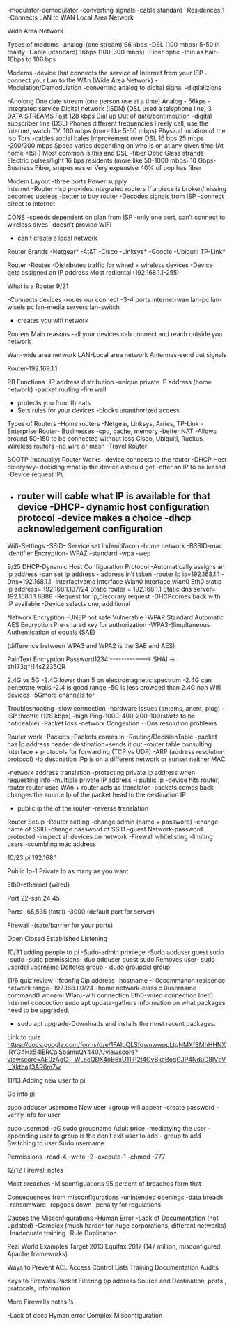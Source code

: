 -modulator-demodulator
-converting signals
-cable standard 
-Residences:1
-Connects LAN to WAN
Local Area Network 


Wide Area Network

Types of modems
-analog-(one stream) 66 kbps
-DSL (100 mbps) 5-50 in reality
-Cable (standard) 16bps (100-300 mbps)
-Fiber optic -thin as hair- 16bps to 106 bps

Modems
-device that connects the service of Internet from your ISP
-connect your Lan to the WAn (Wide Area  Network)
-Modulation/Demodulation
-converting analog to digital signal
-digtializions

-Anolong
One date stream (one person use at a time)
Analog - 56kps
-Integrated service Digital network (ISDN) (DSL used a telephone line)
3 DATA STREAMS
Fast 128 kbps
Dial up
Out of date/contimeution
-digital subscriber line (DSL)
Phones different frequencies 
Freely call, use the Internet, watch TV.
100 mbps (more like 5-50 mbps)
Physical location of the Isp Tors
-cables social bales
Improvement over DSL
16 bps
25 mbps -200/300 mbps
Speed varies depending on who is on at any given time (At home +ISP)
 Most common is this and DSL
-fiber Optic
Glass strands
Electric pulses/light
16 bps residents (more like 50-1000 mbps)
10 Gbps-Business 
Fiber, snapes easier 
Very expensive
40% of pop has fiber 


Modem Layout
-three ports
Power supply\
Internet 
-Router 
-Isp provides integrated routers 
If a piece is broken/missing becomes useless
-better to buy router 
-Decodes signals from ISP
-connect direct to Internet

CONS
-speeds dependent on plan from ISP
-only one port, can’t connect to wireless dives 
-doesn’t provide WiFi
- can’t create a local network

Router Brands
-Netgear*
-At&T
-Cisco
-Linksys*
-Google
-Ubiquiti
TP-Link*


Router 
-Routes
-Distributes traffic for wined + wireless devices
-Device gets assigned an IP address 
Most rediental (192.168.1.1-255)







What is a Router 9/21

-Connects devices
-roues our connect
-3-4 ports internet-wan	lan-pc	lan-wisels pc	lan-media servers	lan-switch 
- creates you wifi network

Routers
Main reasons
-all your devices cab connect and reach outside you network 

Wan-wide area network
LAN-Local area network
Antennas-send out signals

Router-192.169.1.1

RB Functions 
-IP address  distribution
	-unique private IP address (home network)
-packet routing 
-fire wall
- protects you from threats 
- Sets rules for your devices
-blocks unauthorized access


Types of Routers
-Home routers
	-Netgear,  Linksys, Arries, TP-Link
-Enterprise Router- Businesses
	-cpu, cache, memory
	-better NAT
	-Allows around 50-150 to be connected without loss 
	Cisco, Ubiquiti, Ruckus, 
-Wireless routers
	-no wire or mash
-Travel Router


BOOTP (manually)
Router Works
-device connects to the router 
-DHCP Host dicoryavy- deciding what ip the device ashould get
-offer an IP to be leased 
-Device request IP\
- router will cable what IP is available for that device
-DHCP- dynamic host configuration protocol 
-device makes a choice 
-dhcp acknowledgement configuration
	-


Wifi-Settings
-SSID- Service set Indenitifacon
	-home network
-BSSID-mac identifier 
Encryption- WPAZ -standard
	-wpa
	-wep

9/25
DHCP-Dynamic Host Configuration Protocol
-Automatically assigns an ip address
		-can set Ip address
		- address in’t taken
		-router Ip is=192.168.1.1
		-Dns=192.168.1.1
		-interfactvame 
Interface
Wlan0			interface wlan0 
Eth0			static ip address= 192.168.1.137/24
				Static router = 192.168.1.1
				Static dns server= 192.168.1.1	8888
-Request for Ip,discorary request
-DHCPcomes back with IP available
-Device selects one, additional 


Network Encryption
-UNEP
not safe
Vulnerable
-WPAR
Standard
Automatic
AES Encryption
Pre-shared key for authorization
-WPA3-Simultaneous Authentication of equals (SAE) 


(difference between WPA3 and WPA2 is the SAE and AES)





PainText		      Encryption
Password1234!------------> SHAI		-> ah173q*!14sZ235QR


2.4G vs 5G
-2.4G lower than 5 on electromagnetic spectrum 
-2.4G can penetrate walls 
-2.4 is good range
-5G is less crowded than 2.4G non Wifi devices
-5Gmore channels for 


Troubleshooting
-slow connection
-hardware issues (antems, anent, plug)
-ISP throttle (128 kbps)
-high Ping-1000-400-200-100(starts to be noticeable)
-Packet loss
-network Congestion
--Dns resolution problems 

Router work
-Packets
-Packets comes in
	-Routing/DecisionTable
	-packet has Ip address header destination+sends it out 
-router table consulting interface + protocols for forwarding (TCP vs UDP)
-ARP (address resolution protocol)
-Ip destination IPp is on a different network or sunset neither MAC

-network address translation
	-protecting private Ip address when requesting info
-multiple private IP address
	-i public Ip 
-device hits router, router router uses WAn + router acts as translator 
-packets comes back changes the source Ip of the packet head to the destination IP
- public ip the of the router 
-reverse translation

Router Setup
-Router setting 
-change admin (name + password)
-change name of SSID
-change password of SSID
-guest Network-password protected
-inspect all devices on network
-Firewall whitelisting
-limiting users
-scumbling mac address 


10/23 pi
192.168.1

Public Ip-1
Private Ip as many as you want 

Eth0-ethernet (wired)
 
Port 	22-ssh
	24
	45

Ports- 65,535
(total)
	-3000 (default port for server)

Firewall
-(sate/barrier for your ports)


Open
Closed
Established
Listening 


10/31 adding people to pi
-Sudo-admin privilege 
-Sudo adduser guest sudo
-sudo
-sudo permissions- duo adduser guest sudo
Removes user- sudo userdel username
Deltetes group - dudo groupdel group 

11/6 quiz review 
-ifconfig
0ip address 
-hostname -I
0ccommanon residence network range- 192.168.1.0/24
-home network-class c
0username command0 whoami
Wlan)-wifi connection
Eth0-wired connection
Inet0 Internet concoction 
sudo apt update-gathers information on what packages need to be upgraded.
- sudo apt upgrade-Downloads and installs the most recent packages.

Link to quiz https://docs.google.com/forms/d/e/1FAIpQLSfqwuwwppLtgNMXfSMhHHNXlRYG4Hx54lERCajSoamuQY440A/viewscore?viewscore=AE0zAgCT_WLscQDX4oB6xU11iP2t4GvBkcBoqGJP4NduD8IVbVl_Xktbajl3AR6m7w 



11/13 Adding new user to pi

Go into pi

sudo adduser username
	New user +group will appear
-create password
-verify info for user

sudo usermod -aG sudo groupname
Adult price -medistying the user -appending user to group is the don’t exit user to add - group to add 
Switching to user 
Sudo username


Permissions 
-read-4
-write -2
-execute-1
-chmod -777


12/12 Firewall notes 

Most breaches 
-Misconfiguations 95 percent of breaches form that 

Consequences from misconfigurations
-unintended openings 
-data breach
-ransomware 
-repgoes down
-penalty for regulations 

Causes the Misconfigurations
-Human Error 
-Lack of Documentation (not updated)
-Complex (much harder for huge corporations, different networks)
-Inadequate training 
-Rule Duplication 

Real World Examples 
Target 2013
Equifax 2017 (147 million, misconfigured Apache frameworks)

Ways to Prevent 
ACL Access Control Lists
Training 
Documentation
Audits 

Keys to Firewalls 
Packet Filtering (ip address Source and Destination, ports , pratocals, information 


More Firewalls notes ¼

-Lack of docs 
Hyman error
Complex
Misconfiguration 
